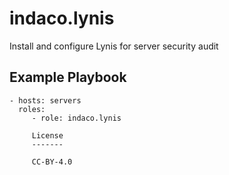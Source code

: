 indaco.lynis
=========

Install and configure Lynis for server security audit


Example Playbook
----------------

    - hosts: servers
      roles:
         - role: indaco.lynis

         License
         -------

         CC-BY-4.0
